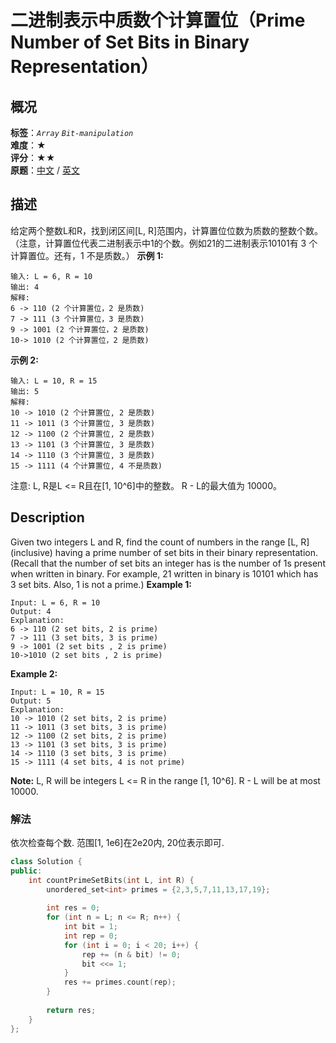 # 二进制表示中质数个计算置位（Prime Number of Set Bits in Binary Representation）
## 概况
**标签**：*`Array`*  *`Bit-manipulation`*<br>
**难度**：★<br>
**评分**：★★<br>
**原题**：[中文](https://leetcode-cn.com/problems/prime-number-of-set-bits-in-binary-representation) / [英文](https://leetcode.com/problems/prime-number-of-set-bits-in-binary-representation)
## 描述
给定两个整数L和R，找到闭区间[L, R]范围内，计算置位位数为质数的整数个数。
（注意，计算置位代表二进制表示中1的个数。例如21的二进制表示10101有 3 个计算置位。还有，1 不是质数。）
**示例 1:**
```
输入: L = 6, R = 10
输出: 4
解释:
6 -> 110 (2 个计算置位，2 是质数)
7 -> 111 (3 个计算置位，3 是质数)
9 -> 1001 (2 个计算置位，2 是质数)
10-> 1010 (2 个计算置位，2 是质数)
```
**示例 2:**
```
输入: L = 10, R = 15
输出: 5
解释:
10 -> 1010 (2 个计算置位, 2 是质数)
11 -> 1011 (3 个计算置位, 3 是质数)
12 -> 1100 (2 个计算置位, 2 是质数)
13 -> 1101 (3 个计算置位, 3 是质数)
14 -> 1110 (3 个计算置位, 3 是质数)
15 -> 1111 (4 个计算置位, 4 不是质数)
```
注意:
	L, R是L <= R且在[1, 10^6]中的整数。
	R - L的最大值为 10000。
## Description
Given two integers L and R, find the count of numbers in the range [L, R] (inclusive) having a prime number of set bits in their binary representation.
(Recall that the number of set bits an integer has is the number of 1s present when written in binary.  For example, 21 written in binary is 10101 which has 3 set bits.  Also, 1 is not a prime.)
**Example 1:**
```
Input: L = 6, R = 10
Output: 4
Explanation:
6 -> 110 (2 set bits, 2 is prime)
7 -> 111 (3 set bits, 3 is prime)
9 -> 1001 (2 set bits , 2 is prime)
10->1010 (2 set bits , 2 is prime)
```
**Example 2:**
```
Input: L = 10, R = 15
Output: 5
Explanation:
10 -> 1010 (2 set bits, 2 is prime)
11 -> 1011 (3 set bits, 3 is prime)
12 -> 1100 (2 set bits, 2 is prime)
13 -> 1101 (3 set bits, 3 is prime)
14 -> 1110 (3 set bits, 3 is prime)
15 -> 1111 (4 set bits, 4 is not prime)
```
**Note:**
L, R will be integers L <= R in the range [1, 10^6].
R - L will be at most 10000.
### 解法
依次检查每个数. 范围[1, 1e6]在2e20内, 20位表示即可.
```c++
class Solution {
public:
    int countPrimeSetBits(int L, int R) {
        unordered_set<int> primes = {2,3,5,7,11,13,17,19};
        
        int res = 0;
        for (int n = L; n <= R; n++) {
            int bit = 1;
            int rep = 0;
            for (int i = 0; i < 20; i++) {
                rep += (n & bit) != 0;
                bit <<= 1;
            }
            res += primes.count(rep);
        }
        
        return res;
    }
};
```